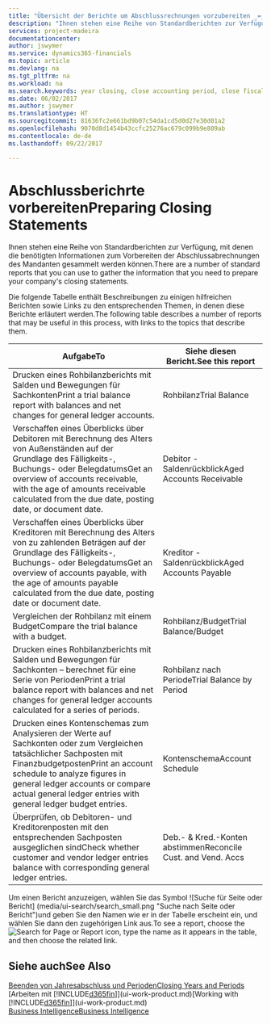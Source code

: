 ```yaml
---
title: "Übersicht der Berichte um Abschlussrechnungen vorzubereiten _=_ Microsoft Ausgleich."
description: "Ihnen stehen eine Reihe von Standardberichten zur Verfügung, mit denen die benötigten Informationen zum Vorbereiten der Abschlussabrechnungen des Mandanten gesammelt werden können."
services: project-madeira
documentationcenter: 
author: jswymer
ms.service: dynamics365-financials
ms.topic: article
ms.devlang: na
ms.tgt_pltfrm: na
ms.workload: na
ms.search.keywords: year closing, close accounting period, close fiscal year, aging, creditor payments, vendor payments, assets, liabilities, equity, analysis, reporting, financial report, business intelligence, BI, Power Bi, KPI
ms.date: 06/02/2017
ms.author: jswymer
ms.translationtype: HT
ms.sourcegitcommit: 81636fc2e661bd9b07c54da1cd5d0d27e30d01a2
ms.openlocfilehash: 9070d8d1454b43ccfc25276ac679c099b9e809ab
ms.contentlocale: de-de
ms.lasthandoff: 09/22/2017

---
```

# <a name="preparing-closing-statements"></a><span data-ttu-id="56ede-103">Abschlussberichrte vorbereiten</span><span class="sxs-lookup"><span data-stu-id="56ede-103">Preparing Closing Statements</span></span>
<span data-ttu-id="56ede-104">Ihnen stehen eine Reihe von Standardberichten zur Verfügung, mit denen die benötigten Informationen zum Vorbereiten der Abschlussabrechnungen des Mandanten gesammelt werden können.</span><span class="sxs-lookup"><span data-stu-id="56ede-104">There are a number of standard reports that you can use to gather the information that you need to prepare your company's closing statements.</span></span>

<span data-ttu-id="56ede-105">Die folgende Tabelle enthält Beschreibungen zu einigen hilfreichen Berichten sowie Links zu den entsprechenden Themen, in denen diese Berichte erläutert werden.</span><span class="sxs-lookup"><span data-stu-id="56ede-105">The following table describes a number of reports that may be useful in this process, with links to the topics that describe them.</span></span>

| <span data-ttu-id="56ede-106">Aufgabe</span><span class="sxs-lookup"><span data-stu-id="56ede-106">To</span></span> | <span data-ttu-id="56ede-107">Siehe diesen Bericht.</span><span class="sxs-lookup"><span data-stu-id="56ede-107">See this report</span></span> |
| --- | --- |
| <span data-ttu-id="56ede-108">Drucken eines Rohbilanzberichts mit Salden und Bewegungen für Sachkonten</span><span class="sxs-lookup"><span data-stu-id="56ede-108">Print a trial balance report with balances and net changes for general ledger accounts.</span></span> |<span data-ttu-id="56ede-109">Rohbilanz</span><span class="sxs-lookup"><span data-stu-id="56ede-109">Trial Balance</span></span> |
| <span data-ttu-id="56ede-110">Verschaffen eines Überblicks über Debitoren mit Berechnung des Alters von Außenständen auf der Grundlage des Fälligkeits-, Buchungs- oder Belegdatums</span><span class="sxs-lookup"><span data-stu-id="56ede-110">Get an overview of accounts receivable, with the age of amounts receivable calculated from the due date, posting date, or document date.</span></span> |<span data-ttu-id="56ede-111">Debitor - Saldenrückblick</span><span class="sxs-lookup"><span data-stu-id="56ede-111">Aged Accounts Receivable</span></span> |
| <span data-ttu-id="56ede-112">Verschaffen eines Überblicks über Kreditoren mit Berechnung des Alters von zu zahlenden Beträgen auf der Grundlage des Fälligkeits-, Buchungs- oder Belegdatums</span><span class="sxs-lookup"><span data-stu-id="56ede-112">Get an overview of accounts payable, with the age of amounts payable calculated from the due date, posting date or document date.</span></span> |<span data-ttu-id="56ede-113">Kreditor - Saldenrückblick</span><span class="sxs-lookup"><span data-stu-id="56ede-113">Aged Accounts Payable</span></span> |
| <span data-ttu-id="56ede-114">Vergleichen der Rohbilanz mit einem Budget</span><span class="sxs-lookup"><span data-stu-id="56ede-114">Compare the trial balance with a budget.</span></span> |<span data-ttu-id="56ede-115">Rohbilanz/Budget</span><span class="sxs-lookup"><span data-stu-id="56ede-115">Trial Balance/Budget</span></span> |
| <span data-ttu-id="56ede-116">Drucken eines Rohbilanzberichts mit Salden und Bewegungen für Sachkonten – berechnet für eine Serie von Perioden</span><span class="sxs-lookup"><span data-stu-id="56ede-116">Print a trial balance report with balances and net changes for general ledger accounts calculated for a series of periods.</span></span> |<span data-ttu-id="56ede-117">Rohbilanz nach Periode</span><span class="sxs-lookup"><span data-stu-id="56ede-117">Trial Balance by Period</span></span> |
| <span data-ttu-id="56ede-118">Drucken eines Kontenschemas zum Analysieren der Werte auf Sachkonten oder zum Vergleichen tatsächlicher Sachposten mit Finanzbudgetposten</span><span class="sxs-lookup"><span data-stu-id="56ede-118">Print an account schedule to analyze figures in general ledger accounts or compare actual general ledger entries with general ledger budget entries.</span></span> |<span data-ttu-id="56ede-119">Kontenschema</span><span class="sxs-lookup"><span data-stu-id="56ede-119">Account Schedule</span></span> |
| <span data-ttu-id="56ede-120">Überprüfen, ob Debitoren- und Kreditorenposten mit den entsprechenden Sachposten ausgeglichen sind</span><span class="sxs-lookup"><span data-stu-id="56ede-120">Check whether customer and vendor ledger entries balance with corresponding general ledger entries.</span></span> |<span data-ttu-id="56ede-121">Deb.- & Kred.-Konten abstimmen</span><span class="sxs-lookup"><span data-stu-id="56ede-121">Reconcile Cust. and Vend. Accs</span></span> |

<span data-ttu-id="56ede-122">Um einen Bericht anzuzeigen, wählen Sie das Symbol ![Suche für Seite oder Bericht] (media/ui-search/search_small.png "Suche nach Seite oder Bericht")und geben Sie den Namen wie er in der Tabelle erscheint ein, und wählen Sie dann den zugehörigen Link aus.</span><span class="sxs-lookup"><span data-stu-id="56ede-122">To see a report, choose the ![Search for Page or Report](media/ui-search/search_small.png "Search for Page or Report icon") icon, type the name as it appears in the table, and then choose the related link.</span></span>

## <a name="see-also"></a><span data-ttu-id="56ede-123">Siehe auch</span><span class="sxs-lookup"><span data-stu-id="56ede-123">See Also</span></span>
[<span data-ttu-id="56ede-124">Beenden von Jahresabschluss und Perioden</span><span class="sxs-lookup"><span data-stu-id="56ede-124">Closing Years and Periods</span></span>](year-close-years-periods.md)  
<span data-ttu-id="56ede-125">[Arbeiten mit [!INCLUDE[d365fin](includes/d365fin_md.md)]](ui-work-product.md)</span><span class="sxs-lookup"><span data-stu-id="56ede-125">[Working with [!INCLUDE[d365fin](includes/d365fin_md.md)]](ui-work-product.md)</span></span>  
[<span data-ttu-id="56ede-126">Business Intelligence</span><span class="sxs-lookup"><span data-stu-id="56ede-126">Business Intelligence</span></span>](bi.md)

